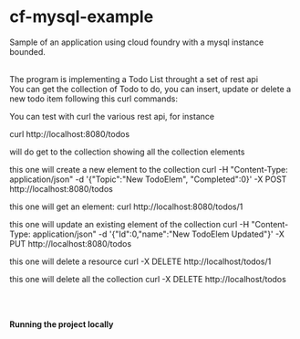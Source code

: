# cf-mysql-example
Sample of an application using cloud foundry with a mysql instance bounded. </br></br>

The program is implementing a Todo List throught a set of rest api </br>
You can get the collection of Todo to do, you can insert, update or delete a new todo item following this curl commands:</br>

You can test with curl the various rest api, for instance

curl http://localhost:8080/todos

will do get to the collection showing all the collection elements

this one will create a new element to the collection
curl -H "Content-Type: application/json" -d '{"Topic":"New TodoElem", "Completed":0}' -X POST http://localhost:8080/todos

this one will get an element:
curl http://localhost:8080/todos/1

this one will update an existing element of the collection
curl -H "Content-Type: application/json" -d '{"Id":0,"name":"New TodoElem Updated"}' -X PUT http://localhost:8080/todos

this one will delete a resource
curl -X DELETE http://localhost/todos/1

this one will delete all the collection
curl -X DELETE http://localhost/todos


 </br></br>
 
 **Running the project locally**
 

